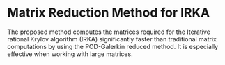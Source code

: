 # Matrix Reduction Method for IRKA

The proposed method computes the matrices required for the Iterative rational Krylov algorithm (IRKA) significantly faster than traditional matrix computations by using the POD-Galerkin reduced method. It is especially effective when working with large matrices.
